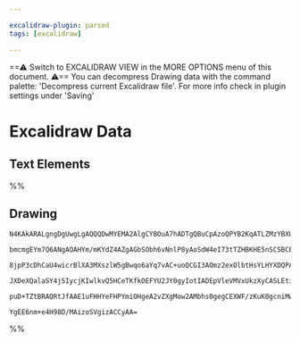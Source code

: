 ```yaml
---

excalidraw-plugin: parsed
tags: [excalidraw]

---
```

==⚠  Switch to EXCALIDRAW VIEW in the MORE OPTIONS menu of this document. ⚠== You can decompress Drawing data with the command palette: 'Decompress current Excalidraw file'. For more info check in plugin settings under 'Saving'


# Excalidraw Data
## Text Elements
%%
## Drawing
```compressed-json
N4KAkARALgngDgUwgLgAQQQDwMYEMA2AlgCYBOuA7hADTgQBuCpAzoQPYB2KqATLZMzYBXUtiRoIACyhQ4zZAHoFAc0JRJQgEYA6bGwC2CgF7N6hbEcK4OCtptbErHALRY8RMpWdx8Q1TdIEfARcZgRmBShcZQUebTiATho6IIR9BA4oZm4AbXAwUDAiiBJuCABhABlnAA0ARwB9AFYAFRhiABYABQB5bBh9fFIAa2GO5KLIWEQywOwojmVgieLM

bmcmgEYm7Q6ANgAOAHYm/mKYdZ4AZgAGbSObh6vNnlP8yAoSdW4eI73tTZHBKHE5nSCSBCEZTSbiAnYdQHA45vSYQaxLcSoG5giDMKCkNjDBDlNj4NikMoAYk2CBpNJWkE0uGww2UBKEHGIJLJFIk+OszDguECmQZEAAZoR8PgAMqwZYSQQeMV4glEgDqX0kPxxqsJCDlMAV6CVpRx7OhHHC2TQmxxbCF2DUF1tN2x7wgbOEcAAksQbagcgBdHHi

8jpP3cDhCaU4wicrBlXA3MXszlW5gBwqo6aYq7vAC+uoQCGI3AOmz2exOlbtHsYLHYXDQPAO7tRDdYnAAcpwxLCrm3qzcOgcEnHmAARVJQUvcfFCBA4zTCTkAUWC6UyAejsY9QjgxFws7LtqOVwSBz2I46jweOKIHGGUZj+AfbBZc7Q4oIYXyBfAEM6FwOA4DlY9MWzaAIXSMoiGhKAVgYQgEAoAAhZlWTTLlSXJKlxQIwikOwEQRSgH1Z30OU1W

JXDeXQalaSY4jSIycjKIwlkvQ5HCeTKfkOEFYU2JY0gyIotIADEpVleVMVxUkzXyCASLEtiJKo/F9U1YhvhbM4VNYzINOo/VDWNBTlQM1TxMogAlYRLWtWFrKM9i0h6R1nVhN1XLU4zKMkzgoEk3B9ClF1UDrYobPUwLgplQgjExHh20gWKArSFosCgABBeDm3QYJxUQvzbLScDSDysS2AoCFcFPVBdzfZSMvc/Q105XKarqkJGrRHqkOYbACWlG

puD+TZtBRAQRtJfAAE1uFHHYeFHPYmiOHgeA2vZXgMow2AMbhs0gegCEXWF/zKuK0gcniMwDCBsKQtkSES5KXz3Yo3t4vC0FOiA0NJfrKXKBJwfByTJLFOyEGUGNhSpNdJxRlHoYga7Wrc0yiU8qAmx3V8DLgQIzGEZgAHFSHepLMWagywzChA4YTGnFhOj0MlwTRgkahclw9bAiDgedSEXHEOGZsWJY9YQoEfTEBax4o7AAKwQeZmBlKW4AAWTY

YgEE6nm+e4H98D/MAizoSVgizACCyAA=
```
%%